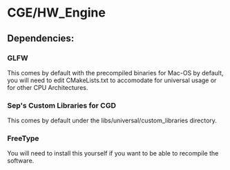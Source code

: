 # CGE/HW_Engine

## Dependencies:
### GLFW

This comes by default with the precompiled binaries for Mac-OS by default, you will need to edit CMakeLists.txt to accomodate for universal usage or for other CPU Architectures.

### Sep's Custom Libraries for CGD

This comes by default under the libs/universal/custom_libraries directory.

### FreeType

You will need to install this yourself if you want to be able to recompile the software.

